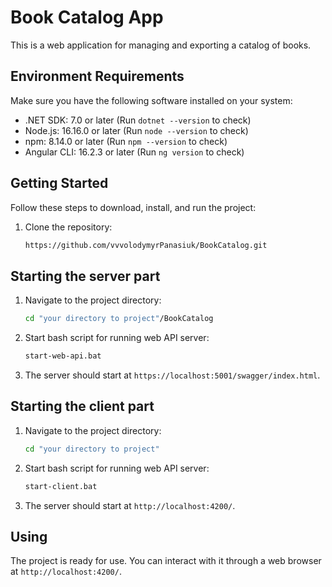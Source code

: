 # Book Catalog App

This is a web application for managing and exporting a catalog of books.

## Environment Requirements

Make sure you have the following software installed on your system:

- .NET SDK: 7.0 or later (Run `dotnet --version` to check)
- Node.js: 16.16.0 or later (Run `node --version` to check)
- npm: 8.14.0 or later (Run `npm --version` to check)
- Angular CLI: 16.2.3 or later (Run `ng version` to check)

## Getting Started

Follow these steps to download, install, and run the project:

1. Clone the repository:

   ```bash
   https://github.com/vvvolodymyrPanasiuk/BookCatalog.git

## Starting the server part

1. Navigate to the project directory:

   ```bash
   cd "your directory to project"/BookCatalog
   
2. Start bash script for running web API server:

   ```bash
   start-web-api.bat
   
3. The server should start at `https://localhost:5001/swagger/index.html`.

## Starting the client part

1. Navigate to the project directory:

   ```bash
   cd "your directory to project"
   
2. Start bash script for running web API server:

   ```bash
   start-client.bat
   
3. The server should start at `http://localhost:4200/`.

## Using

The project is ready for use. You can interact with it through a web browser at `http://localhost:4200/`.
